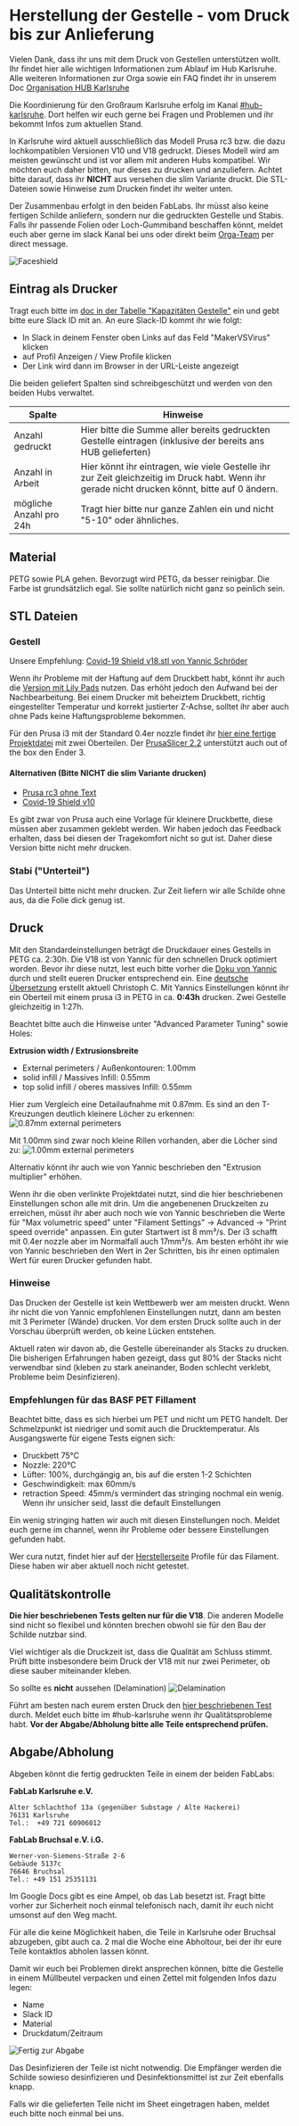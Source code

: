 # Herstellung der Gestelle - vom Druck bis zur Anlieferung
Vielen Dank, dass ihr uns mit dem Druck von Gestellen unterstützen wollt. Ihr findet hier alle wichtigen Informationen zum Ablauf im Hub Karlsruhe.
Alle weiteren Informationen zur Orga sowie ein FAQ findet ihr in unserem Doc [Organisation HUB Karlsruhe](https://docs.google.com/spreadsheets/d/1wsZU-VTYREOStcnClETrNQFkIYqHXFwlxU8IcKh8BXk)

Die Koordinierung für den Großraum Karlsruhe erfolg im Kanal [#hub-karlsruhe](https://app.slack.com/client/T010HM3B6BS/C010VSH5RD5). Dort helfen wir euch gerne bei Fragen und Problemen und ihr bekommt Infos zum aktuellen Stand.

In Karlsruhe wird aktuell ausschließlich das Modell Prusa rc3 bzw. die dazu lochkompatiblen Versionen V10 und V18 gedruckt.
Dieses Modell wird am meisten gewünscht und ist vor allem mit anderen Hubs kompatibel. Wir möchten euch daher bitten, nur dieses zu drucken und anzuliefern. Achtet bitte darauf, dass ihr **NICHT** aus versehen die slim Variante druckt. Die STL-Dateien sowie Hinweise zum Drucken findet ihr weiter unten.

Der Zusammenbau erfolgt in den beiden FabLabs. Ihr müsst also keine fertigen Schilde anliefern, sondern nur die gedruckten Gestelle und Stabis. Falls ihr passende Folien oder Loch-Gummiband beschaffen könnt, meldet euch aber gerne im slack Kanal bei uns oder direkt beim [Orga-Team](https://docs.google.com/spreadsheets/d/1wsZU-VTYREOStcnClETrNQFkIYqHXFwlxU8IcKh8BXk/edit#gid=139873882) per direct message.

![Faceshield][shield]

## Eintrag als Drucker
Tragt euch bitte im [doc in der Tabelle "Kapazitäten Gestelle"](https://docs.google.com/spreadsheets/d/1wsZU-VTYREOStcnClETrNQFkIYqHXFwlxU8IcKh8BXk/edit#gid=0) ein und gebt bitte eure Slack ID mit an. An eure Slack-ID kommt ihr wie folgt:
* In Slack in deinem Fenster oben Links auf das Feld "MakerVSVirus" klicken
* auf Profil Anzeigen / View Profile klicken
* Der Link wird dann im Browser in der URL-Leiste angezeigt

Die beiden geliefert Spalten sind schreibgeschützt und werden von den beiden Hubs verwaltet.

Spalte | Hinweise
------------ | -------------
Anzahl gedruckt | Hier bitte die Summe aller bereits gedruckten Gestelle eintragen (inklusive der bereits ans HUB gelieferten)
Anzahl in Arbeit | Hier könnt ihr eintragen, wie viele Gestelle ihr zur Zeit gleichzeitig im Druck habt. Wenn ihr gerade nicht drucken könnt, bitte auf 0 ändern.
mögliche Anzahl pro 24h | Tragt hier bitte nur ganze Zahlen ein und nicht "5-10" oder ähnliches.

## Material
PETG sowie PLA gehen. Bevorzugt wird PETG, da besser reinigbar. Die Farbe ist grundsätzlich egal. Sie sollte natürlich nicht ganz so peinlich sein. 

## STL Dateien
### Gestell
Unsere Empfehlung: [Covid-19 Shield v18.stl von Yannic Schröder](https://github.com/yschroeder/face-shield/raw/master/stl/Covid-19%20Shield%20v18.stl)

Wenn ihr Probleme mit der Haftung auf dem Druckbett habt, könnt ihr auch die [Version mit Lily Pads](https://github.com/yschroeder/face-shield/raw/master/stl/Covid-19%20Shield%20v18%20Lily.stl) nutzen. Das erhöht jedoch den Aufwand bei der Nachbearbeitung. Bei einem Drucker mit beheiztem Druckbett, richtig eingestellter Temperatur und korrekt justierter Z-Achse, solltet ihr aber auch ohne Pads keine Haftungsprobleme bekommen.

Für den Prusa i3 mit der Standard 0.4er nozzle findet ihr [hier eine fertige Projektdatei](https://github.com/towaho/hub-karlsruhe/raw/master/stl/Covid-19_Shield_v18_twin.3mf) mit zwei Oberteilen. Der [PrusaSlicer 2.2](https://www.prusa3d.de/prusaslicer/) unterstützt auch out of the box den Ender 3.

#### Alternativen (Bitte NICHT die slim Variante drucken)
* [Prusa rc3 ohne Text](https://media.prusaprinters.org/media/prints/25857/stls/270587_b59f75d0-4b8a-4999-8417-e5e75874ff98/covid19_headband_rc3.stl)
* [Covid-19 Shield v10](https://github.com/yschroeder/face-shield/raw/master/stl/Covid-19%20Shield%20v10.stl)


Es gibt zwar von Prusa auch eine Vorlage für kleinere Druckbette, diese müssen aber zusammen geklebt werden. Wir haben jedoch das Feedback erhalten, dass bei diesen der Tragekomfort nicht so gut ist. Daher diese Version bitte nicht mehr drucken.

### Stabi ("Unterteil")
Das Unterteil bitte nicht mehr drucken. Zur Zeit liefern wir alle Schilde ohne aus, da die Folie dick genug ist.

## Druck
Mit den Standardeinstellungen beträgt die Druckdauer eines Gestells in PETG ca. 2:30h. Die V18 ist von Yannic für den schnellen Druck optimiert worden. Bevor ihr diese nutzt, lest euch bitte vorher die [Doku von Yannic](https://github.com/yschroeder/face-shield) durch und stellt eueren Drucker entsprechend ein. Eine [deutsche Übersetzung](https://github.com/crix26/face-shield/blob/master/README.md) erstellt aktuell Christoph C. Mit Yannics Einstellungen könnt ihr ein Oberteil mit einem prusa i3 in PETG in ca. **0:43h** drucken. Zwei Gestelle gleichzeitig in 1:27h.

Beachtet bitte auch die Hinweise unter "Advanced Parameter Tuning" sowie Holes:

**Extrusion width / Extrusionsbreite**
* External perimeters / Außenkontouren: 1.00mm
* solid infill / Massives Infill: 0.55mm
* top solid infill / oberes massives Infill: 0.55mm

Hier zum Vergleich eine Detailaufnahme mit 0.87mm. Es sind an den T-Kreuzungen deutlich kleinere Löcher zu erkennen:
![0.87mm external perimeters][0.87mmperimeters]

Mit 1.00mm sind zwar noch kleine Rillen vorhanden, aber die Löcher sind zu:
![1.00mm external perimeters][1mmperimeters]

Alternativ könnt ihr auch wie von Yannic beschrieben den "Extrusion multiplier" erhöhen.

Wenn ihr die oben verlinkte Projektdatei nutzt, sind die hier beschriebenen Einstellungen schon alle mit drin. Um die angebenenen Druckzeiten zu erreichen, müsst ihr aber auch noch wie von Yannic beschrieben die Werte für "Max volumetric speed" unter "Filament Settings" -> Advanced -> "Print speed override" anpassen. Ein guter Startwert ist 8 mm³/s. Der i3 schafft mit 0.4er nozzle aber im Normalfall auch 17mm³/s. Am besten erhöht ihr wie von Yannic beschrieben den Wert in 2er Schritten, bis ihr einen optimalen Wert für euren Drucker gefunden habt.

### Hinweise

Das Drucken der Gestelle ist kein Wettbewerb wer am meisten druckt. Wenn ihr nicht die von Yannic empfohlenen Einstellungen nutzt, dann am besten mit 3 Perimeter (Wände) drucken. Vor dem ersten Druck sollte auch in der Vorschau überprüft werden, ob keine Lücken entstehen.

Aktuell raten wir davon ab, die Gestelle übereinander als Stacks zu drucken. Die bisherigen Erfahrungen haben gezeigt, dass gut 80% der Stacks nicht verwendbar sind (kleben zu stark aneinander, Boden schlecht verklebt, Probleme beim Desinfizieren).

### Empfehlungen für das BASF PET Fillament
Beachtet bitte, dass es sich hierbei um PET und nicht um PETG handelt. Der Schmelzpunkt ist niedriger und somit auch die Drucktemperatur. Als Ausgangswerte für eigene Tests eignen sich:
* Druckbett 75°C
* Nozzle: 220°C 
* Lüfter: 100%, durchgängig an, bis auf die ersten 1-2 Schichten
* Geschwindigkeit: max 60mm/s
* retraction Speed: 45mm/s vermindert das stringing nochmal ein wenig. Wenn ihr unsicher seid, lasst die default Einstellungen

Ein wenig stringing hatten wir auch mit diesen Einstellungen noch. Meldet euch gerne im channel, wenn ihr Probleme oder bessere Einstellungen gefunden habt.

Wer cura nutzt, findet hier auf der [Herstellerseite](https://www.ultrafusefff.com/3dprintingprofiles/) Profile für das Filament. Diese haben wir aber aktuell noch nicht getestet.

## Qualitätskontrolle
**Die hier beschriebenen Tests gelten nur für die V18**. Die anderen Modelle sind nicht so flexibel und könnten brechen obwohl sie für den Bau der Schilde nutzbar sind.

Viel wichtiger als die Druckzeit ist, dass die Qualität am Schluss stimmt. Prüft bitte insbesondere beim Druck der V18 mit nur zwei Perimeter, ob diese sauber miteinander kleben. 

So sollte es **nicht** aussehen (Delamination)
![Delamination][delamination]


Führt am besten nach eurem ersten Druck den [hier beschriebenen Test](https://github.com/yschroeder/face-shield/blob/master/quality_control.md) durch. Meldet euch bitte im #hub-karlsruhe wenn ihr Qualitätsprobleme habt. **Vor der Abgabe/Abholung bitte alle Teile entsprechend prüfen.**

## Abgabe/Abholung
Abgeben könnt die fertig gedruckten Teile in einem der beiden FabLabs:

**FabLab Karlsruhe e.V.**
```
Alter Schlachthof 13a (gegenüber Substage / Alte Hackerei)
76131 Karlsruhe
Tel.:  +49 721 60906012	
```

**FabLab Bruchsal e.V. i.G.**
```
Werner-von-Siemens-Straße 2-6
Gebäude 5137c
76646 Bruchsal
Tel.: +49 151 25351131
```

Im Google Docs gibt es eine Ampel, ob das Lab besetzt ist. Fragt bitte vorher zur Sicherheit noch einmal telefonisch nach, damit ihr euch nicht umsonst auf den Weg macht.

Für alle die keine Möglichkeit haben, die Teile in Karlsruhe oder Bruchsal abzugeben, gibt auch ca. 2 mal die Woche eine Abholtour, bei der ihr eure Teile kontaktlos abholen lassen könnt. 

Damit wir euch bei Problemen direkt ansprechen können, bitte die Gestelle in einem Müllbeutel verpacken und einen Zettel mit folgenden Infos dazu legen:
* Name
* Slack ID
* Material
* Druckdatum/Zeitraum


![Fertig zur Abgabe][package]


Das Desinfizieren der Teile ist nicht notwendig. Die Empfänger werden die Schilde sowieso desinfizieren und Desinfektionsmittel ist zur Zeit ebenfalls knapp.

Falls wir die gelieferten Teile nicht im Sheet eingetragen haben, meldet euch bitte noch einmal bei uns.

[shield]: images/shield.jpg "Faceshield"
[1mmperimeters]: images/1.00.jpg "1.00mm external perimeters"
[0.87mmperimeters]: images/0.87.jpg "0.87mm external perimeters"
[delamination]: images/delamination.jpg "Delamination"
[package]: images/package.jpg "Fertig zur Abgabe"

